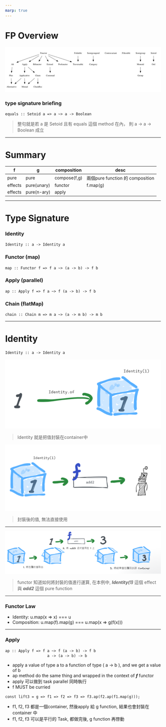 ```yaml
---
marp: true
---
```

# FP Overview

![fp overview](imgs/FP-Overview.jpg)

### type signature briefing
```
equals :: Setoid a => a ~> a -> Boolean
```
> 整句就是若 a 是 Setoid 且有 equals 這個 method 在內， 則 a -> a -> Boolean 成立

---
# Summary

|  f   | g  | composition | desc |
|  ----  | ----  | ----  | ----  |
| pure  | pure | compose(f,g) | 兩個pure function 的 composition |
| effects  | pure(unary) | functor | f.map(g) |
| effects  | pure(n-ary) | apply |  |

---

# Type Signature

### Identity
```
Identity :: a -> Identity a
```

### Functor (map)
```
map :: Functor f => f a ~> (a -> b) -> f b
```

### Apply (parallel)
```
ap :: Apply f => f a ~> f (a -> b) -> f b
```
### Chain (flatMap)
```
chain :: Chain m => m a ~> (a -> m b) -> m b
```
---
# Identity

```
Identity :: a -> Identity a
```

![width:300px](imgs/identity.png)
> Identity 就是把值封裝在container中

![width:400px](imgs/identity2.png)
> 封裝後的值, 無法直接使用


---


![identity](imgs/identity3.png)
> functor 知道如何將封裝的值進行運算, 在本例中, ***Identity(1)*** 這個 effect 與 ***add2*** 這個 pure function

--- 
### Functor Law

- Identity: u.map(x => x) === u
- Composition: u.map(f).map(g) === u.map(x => g(f(x)))

---
### Apply
```
ap :: Apply f => f a ~> f (a -> b) -> f b
                   a -> (a -> b) -> b
```
- apply a value of type a to a function of type ( a -> b ), and we get a value of b
- ap method do the same thing and wrapped in the context of ***f*** functor
- apply 可以做到 task parallel 同時執行
- f MUST be curried


```
const lift3 = g => f1 => f2 => f3 => f3.ap(f2.ap(f1.map(g)));
```
- f1, f2, f3 都是一個container, 然後apply 給 g function, 結果也會封裝在container 中
- f1, f2, f3 可以是平行的 Task, 都做完後, g function 再啓動
